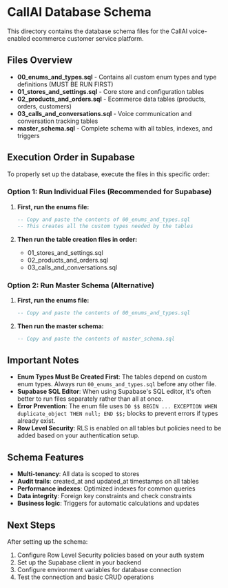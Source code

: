 # CallAI Database Schema

This directory contains the database schema files for the CallAI voice-enabled ecommerce customer service platform.

## Files Overview

- **00_enums_and_types.sql** - Contains all custom enum types and type definitions (MUST BE RUN FIRST)
- **01_stores_and_settings.sql** - Core store and configuration tables
- **02_products_and_orders.sql** - Ecommerce data tables (products, orders, customers)
- **03_calls_and_conversations.sql** - Voice communication and conversation tracking tables
- **master_schema.sql** - Complete schema with all tables, indexes, and triggers

## Execution Order in Supabase

To properly set up the database, execute the files in this specific order:

### Option 1: Run Individual Files (Recommended for Supabase)

1. **First, run the enums file:**
   ```sql
   -- Copy and paste the contents of 00_enums_and_types.sql
   -- This creates all the custom types needed by the tables
   ```

2. **Then run the table creation files in order:**
   - 01_stores_and_settings.sql
   - 02_products_and_orders.sql
   - 03_calls_and_conversations.sql

### Option 2: Run Master Schema (Alternative)

1. **First, run the enums file:**
   ```sql
   -- Copy and paste the contents of 00_enums_and_types.sql
   ```

2. **Then run the master schema:**
   ```sql
   -- Copy and paste the contents of master_schema.sql
   ```

## Important Notes

- **Enum Types Must Be Created First**: The tables depend on custom enum types. Always run `00_enums_and_types.sql` before any other file.
- **Supabase SQL Editor**: When using Supabase's SQL editor, it's often better to run files separately rather than all at once.
- **Error Prevention**: The enum file uses `DO $$ BEGIN ... EXCEPTION WHEN duplicate_object THEN null; END $$;` blocks to prevent errors if types already exist.
- **Row Level Security**: RLS is enabled on all tables but policies need to be added based on your authentication setup.

## Schema Features

- **Multi-tenancy**: All data is scoped to stores
- **Audit trails**: created_at and updated_at timestamps on all tables
- **Performance indexes**: Optimized indexes for common queries
- **Data integrity**: Foreign key constraints and check constraints
- **Business logic**: Triggers for automatic calculations and updates

## Next Steps

After setting up the schema:

1. Configure Row Level Security policies based on your auth system
2. Set up the Supabase client in your backend
3. Configure environment variables for database connection
4. Test the connection and basic CRUD operations 